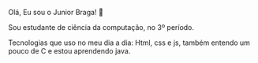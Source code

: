 Olá, Eu sou o Junior Braga! 🤚

Sou estudante de ciência da computação, no 3º período.

Tecnologias que uso no meu dia a dia:
 Html, css e js, também entendo um pouco de C e estou aprendendo java.
